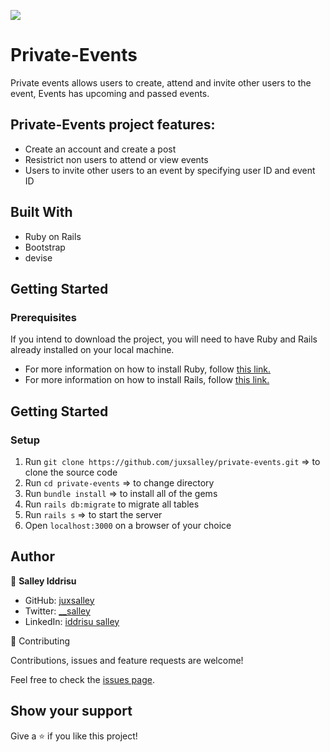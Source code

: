 ![](https://img.shields.io/badge/Microverse-blueviolet)

# Private-Events

Private events allows users to create, attend and invite other users to the event, Events has upcoming and passed events.

## Private-Events project features:

- Create an account and create a post
- Resistrict non users to attend or view events
- Users to invite other users to an event by specifying user ID and event ID

## Built With

- Ruby on Rails
- Bootstrap
- devise

## Getting Started

### Prerequisites

If you intend to download the project, you will need to have Ruby and Rails already installed on your local machine.

- For more information on how to install Ruby, follow [this link.](https://www.ruby-lang.org/en/downloads/)
- For more information on how to install Rails, follow [this link.](https://guides.rubyonrails.org/getting_started.html/)

## Getting Started

### Setup

1. Run `git clone https://github.com/juxsalley/private-events.git` => to clone the source code
2. Run `cd private-events` => to change directory
3. Run `bundle install` => to install all of the gems
4. Run `rails db:migrate` to migrate all tables
5. Run `rails s` => to start the server
6. Open `localhost:3000` on a browser of your choice

## Author

👤 **Salley Iddrisu**

- GitHub: [juxsalley](https://github.com/juxsalley)
- Twitter: [__salley](https://twitter.com/__salley)
- LinkedIn: [iddrisu salley](https://www.linkedin.com/in/dev-salley)

🤝 Contributing

Contributions, issues and feature requests are welcome!

Feel free to check the [issues page](https://github.com/juxsalley/private-events/issues).

## Show your support

Give a ⭐️ if you like this project!
